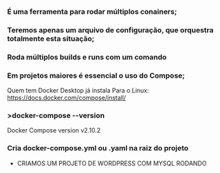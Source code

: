 ### É uma ferramenta para rodar múltiplos conainers;
### Teremos apenas um arquivo de configuração, que orquestra totalmente esta situação;
### Roda múltiplos builds e runs com um comando
### Em projetos maiores é essencial o uso do Compose;

Quem tem Docker Desktop já instala 
Para o Linux: https://docs.docker.com/compose/install/

### >docker-compose --version
Docker Compose version v2.10.2

### Cria docker-compose.yml ou .yaml na raiz do projeto
* CRIAMOS UM PROJETO DE WORDPRESS COM MYSQL RODANDO


